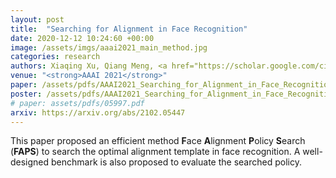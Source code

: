```yaml
---
layout: post
title:  "Searching for Alignment in Face Recognition"
date: 2020-12-12 10:24:60 +00:00
image: /assets/imgs/aaai2021_main_method.jpg
categories: research
authors: Xiaqing Xu, Qiang Meng, <a href="https://scholar.google.com/citations?user=EMEy3gwAAAAJ">Yunxiao Qin</a>, <a href="https://scholar.google.com/citations?user=W8_JzNcAAAAJ"><strong><u>Jianzhu Guo</u></strong></a>, <a href="https://scholar.google.com/citations?hl=en&user=q07NiEAAAAAJ">Chenxu Zhao</a>, <a href="https://scholar.google.com/citations?user=zHpew00AAAAJ">Feng Zhou</a>, <a href="https://scholar.google.com/citations?user=cuJ3QG8AAAAJ">Zhen Lei</a>
venue: "<strong>AAAI 2021</strong>"
paper: /assets/pdfs/AAAI2021_Searching_for_Alignment_in_Face_Recognition.pdf
poster: /assets/pdfs/AAAI2021_Searching_for_Alignment_in_Face_Recognition_poster.pdf
# paper: assets/pdfs/05997.pdf
arxiv: https://arxiv.org/abs/2102.05447
---
```

This paper proposed an efficient method **F**ace **A**lignment **P**olicy **S**earch (**FAPS**) to search the optimal alignment template in face recognition. A well-designed benchmark is also proposed to evaluate the searched policy.